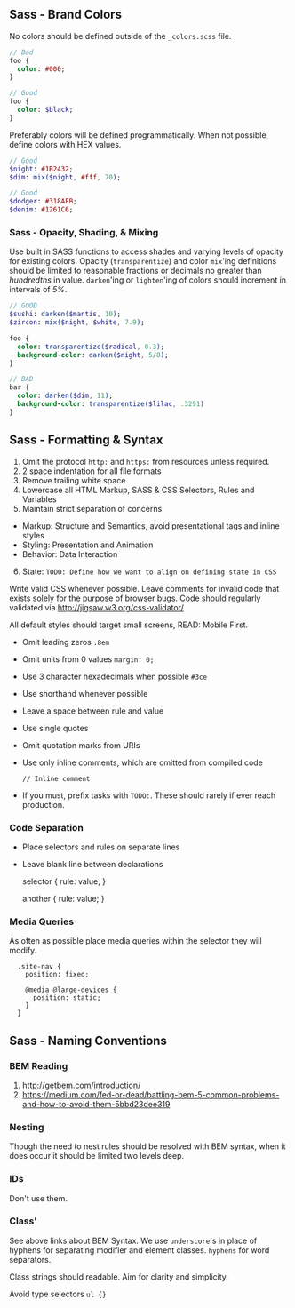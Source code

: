 ## Sass - Brand Colors

No colors should be defined outside of the `_colors.scss` file.

``` sass
// Bad
foo {
  color: #000;
}

// Good
foo {
  color: $black;
}
```

Preferably colors will be defined programmatically. When not possible, define colors with HEX values.

``` sass
// Good
$night: #1B2432;
$dim: mix($night, #fff, 70);

// Good
$dodger: #318AFB;
$denim: #1261C6;
```

### Sass - Opacity, Shading, & Mixing

Use built in SASS functions to access shades and varying levels of opacity for existing colors. Opacity (`transparentize`) and color `mix`'ing definitions should be limited to reasonable fractions or decimals no greater than *hundredths* in value. `darken`'ing or `lighten`'ing of colors should increment in intervals of *5%*.

``` sass
// GOOD
$sushi: darken($mantis, 10);
$zircon: mix($night, $white, 7.9);

foo {
  color: transparentize($radical, 0.3);
  background-color: darken($night, 5/8);
}

// BAD
bar {
  color: darken($dim, 11);
  background-color: transparentize($lilac, .3291)
}
```

## Sass - Formatting & Syntax

1. Omit the protocol `http:` and `https:` from resources unless required.
2. 2 space indentation for all file formats
3. Remove trailing white space
4. Lowercase all HTML Markup, SASS & CSS Selectors, Rules and Variables
5. Maintain strict separation of concerns
  - Markup: Structure and Semantics, avoid presentational tags and inline styles
  - Styling: Presentation and Animation
  - Behavior: Data Interaction
6. State: `TODO: Define how we want to align on defining state in CSS `

Write valid CSS whenever possible. Leave comments for invalid code that exists solely for the purpose of browser bugs. Code should regularly validated via http://jigsaw.w3.org/css-validator/

All default styles should target small screens, READ: Mobile First.

- Omit leading zeros `.8em`
- Omit units from 0 values `margin: 0;`
- Use 3 character hexadecimals when possible `#3ce`
- Use shorthand whenever possible
- Leave a space between rule and value
- Use single quotes
- Omit quotation marks from URIs
- Use only inline comments, which are omitted from compiled code

      // Inline comment

- If you must, prefix tasks with `TODO:`. These should rarely if ever reach production.

### Code Separation

- Place selectors and rules on separate lines
- Leave blank line between declarations

    selector {
      rule: value;
    }

    another {
      rule: value;
    }

### Media Queries

As often as possible place media queries within the selector they will modify.

      .site-nav {
        position: fixed;

        @media @large-devices {
          position: static;
        }
      }

## Sass - Naming Conventions

### BEM Reading

1. http://getbem.com/introduction/
2. https://medium.com/fed-or-dead/battling-bem-5-common-problems-and-how-to-avoid-them-5bbd23dee319

### Nesting

Though the need to nest rules should be resolved with BEM syntax, when it does occur it should be limited two levels deep.

### IDs

Don't use them.

### Class'

See above links about BEM Syntax. We use `underscore`'s in place of hyphens for separating modifier and element classes. `hyphens` for word separators.

Class strings should readable. Aim for clarity and simplicity.

Avoid type selectors `ul {}`

